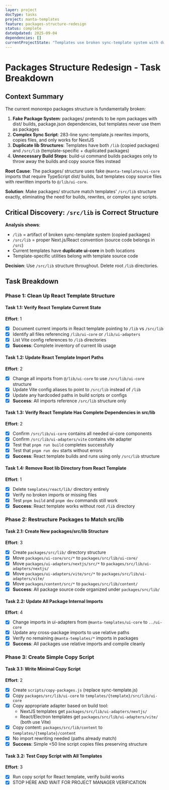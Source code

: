 ```yaml
---
layer: project
docType: tasks
project: manta-templates
feature: packages-structure-redesign
status: complete
dateUpdated: 2025-09-04
dependencies: []
currentProjectState: "Templates use broken sync-template system with duplicate lib structures"
---
```


# Packages Structure Redesign - Task Breakdown

## Context Summary

The current monorepo packages structure is fundamentally broken:

1. **Fake Package System**: packages/ pretends to be npm packages with dist/ builds, package.json dependencies, but templates never use them as packages
2. **Complex Sync Script**: 283-line sync-template.js rewrites imports, copies files, and only works for NextJS
3. **Duplicate lib Structures**: Templates have both `/lib` (copied packages) and `/src/lib` (template-specific + duplicated packages)
4. **Unnecessary Build Steps**: build-ui command builds packages only to throw away the builds and copy source files instead

**Root Cause**: The packages/ structure uses fake `@manta-templates/ui-core` imports that require TypeScript dist/ builds, but templates copy source files with rewritten imports to `@/lib/ui-core`.

**Solution**: Make packages/ structure match templates' `/src/lib` structure exactly, eliminating the need for builds, rewrites, or complex sync scripts.

## Critical Discovery: `/src/lib` is Correct Structure

**Analysis shows**:
- `/lib` = artifact of broken sync-template system (copied packages)
- `/src/lib` = proper Next.js/React convention (source code belongs in `/src`)
- Current templates have **duplicate ui-core** in both locations
- Template-specific utilities belong with template source code

**Decision**: Use `/src/lib` structure throughout. Delete root `/lib` directories.

## Task Breakdown

### Phase 1: Clean Up React Template Structure

#### Task 1.1: Verify React Template Current State
**Effort**: 1
- [x] Document current imports in React template pointing to `/lib` vs `/src/lib`
- [x] Identify all files referencing `/lib/ui-core` or `/lib/ui-adapters`
- [x] List Vite config references to `/lib` directories
- [x] **Success**: Complete inventory of current lib usage

#### Task 1.2: Update React Template Import Paths
**Effort**: 2
- [x] Change all imports from `@/lib/ui-core` to use `/src/lib/ui-core` structure
- [x] Update Vite config aliases to point to `/src/lib` instead of `/lib`
- [x] Update any hardcoded paths in build scripts or configs
- [x] **Success**: All imports reference `/src/lib` structure only

#### Task 1.3: Verify React Template Has Complete Dependencies in src/lib
**Effort**: 2
- [x] Confirm `/src/lib/ui-core` contains all needed ui-core components
- [x] Confirm `/src/lib/ui-adapters/vite` contains vite adapter
- [x] Test that `pnpm run build` completes successfully
- [x] Test that `pnpm run dev` starts without errors
- [x] **Success**: React template builds and runs using only `/src/lib` structure

#### Task 1.4: Remove Root lib Directory from React Template
**Effort**: 1
- [x] Delete `templates/react/lib/` directory entirely
- [x] Verify no broken imports or missing files
- [x] Test `pnpm build` and `pnpm dev` commands still work
- [x] **Success**: React template works without root `/lib` directory

### Phase 2: Restructure Packages to Match src/lib

#### Task 2.1: Create New packages/src/lib Structure
**Effort**: 3
- [x] Create `packages/src/lib/` directory structure
- [x] Move `packages/ui-core/src/*` to `packages/src/lib/ui-core/`
- [x] Move `packages/ui-adapters/nextjs/src/*` to `packages/src/lib/ui-adapters/nextjs/`
- [x] Move `packages/ui-adapters/vite/src/*` to `packages/src/lib/ui-adapters/vite/`
- [x] Move `packages/content/src/*` to `packages/src/lib/content/`
- [x] **Success**: All package source code organized under `packages/src/lib/`

#### Task 2.2: Update All Package Internal Imports
**Effort**: 4
- [x] Change imports in ui-adapters from `@manta-templates/ui-core` to `../ui-core`
- [x] Update any cross-package imports to use relative paths
- [x] Verify no remaining `@manta-templates/*` imports in packages
- [x] **Success**: All packages use relative imports and compile cleanly

### Phase 3: Create Simple Copy Script

#### Task 3.1: Write Minimal Copy Script
**Effort**: 2
- [x] Create `scripts/copy-packages.js` (replace sync-template.js)
- [x] Copy `packages/src/lib/ui-core` to `templates/{template}/src/lib/ui-core`
- [x] Copy appropriate adapter based on build tool:
  - NextJS templates get `packages/src/lib/ui-adapters/nextjs/`
  - React/Electron templates get `packages/src/lib/ui-adapters/vite/` (both use Vite)
- [x] Copy content: `packages/src/lib/content` to `templates/{template}/content`
- [x] No import rewriting needed (paths already match)
- [x] **Success**: Simple <50 line script copies files preserving structure

#### Task 3.2: Test Copy Script with All Templates
**Effort**: 3
- [x] Run copy script for React template, verify build works
- [x] STOP HERE AND WAIT FOR PROJECT MANAGER VERIFICATION
